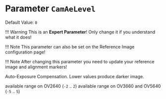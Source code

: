 # Parameter `CamAeLevel`
Default Value: `0`

!!! Warning
    This is an **Expert Parameter**! Only change it if you understand what it does!

!!! Note
    This parameter can also be set on the Reference Image configuration page!

!!! Note
    After changing this parameter you need to update your reference image and alignment markers!

Auto-Exposure Compensation. Lower values produce darker image.

available range on OV2640 (`-2` .. `2`)
available range on OV3660 and OV5640 (`-5` .. `5`)
